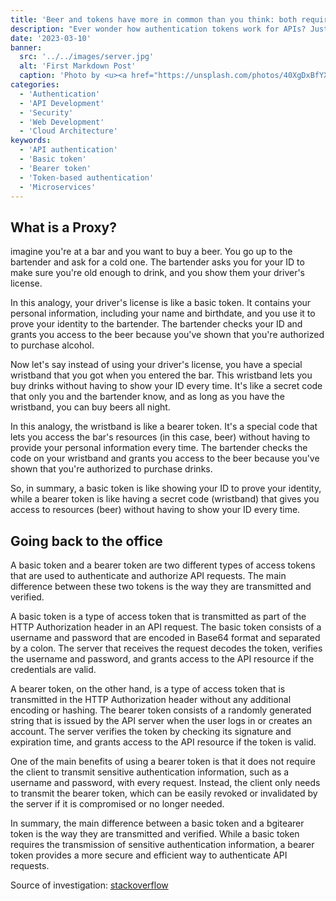 ```yaml
---
title: 'Beer and tokens have more in common than you think: both require authentication to get access!'
description: "Ever wonder how authentication tokens work for APIs? Just like a bartender checking your ID before serving you a beer, APIs require authentication too. In this post, we'll explore the difference between basic and bearer tokens, and how they can help secure your API requests."
date: '2023-03-10'
banner:
  src: '../../images/server.jpg'
  alt: 'First Markdown Post'
  caption: 'Photo by <u><a href="https://unsplash.com/photos/40XgDxBfYXM">Jordan Harrison</a></u>'
categories:
  - 'Authentication'
  - 'API Development'
  - 'Security'
  - 'Web Development'
  - 'Cloud Architecture'
keywords:
  - 'API authentication'
  - 'Basic token'
  - 'Bearer token'
  - 'Token-based authentication'
  - 'Microservices'
---
```


## What is a Proxy?

imagine you're at a bar and you want to buy a beer. You go up to the bartender and ask for a cold one. The bartender asks you for your ID to make sure you're old enough to drink, and you show them your driver's license.

In this analogy, your driver's license is like a basic token. It contains your personal information, including your name and birthdate, and you use it to prove your identity to the bartender. The bartender checks your ID and grants you access to the beer because you've shown that you're authorized to purchase alcohol.

Now let's say instead of using your driver's license, you have a special wristband that you got when you entered the bar. This wristband lets you buy drinks without having to show your ID every time. It's like a secret code that only you and the bartender know, and as long as you have the wristband, you can buy beers all night.

In this analogy, the wristband is like a bearer token. It's a special code that lets you access the bar's resources (in this case, beer) without having to provide your personal information every time. The bartender checks the code on your wristband and grants you access to the beer because you've shown that you're authorized to purchase drinks.

So, in summary, a basic token is like showing your ID to prove your identity, while a bearer token is like having a secret code (wristband) that gives you access to resources (beer) without having to show your ID every time.

## Going back to the office

A basic token and a bearer token are two different types of access tokens that are used to authenticate and authorize API requests. The main difference between these two tokens is the way they are transmitted and verified.

A basic token is a type of access token that is transmitted as part of the HTTP Authorization header in an API request. The basic token consists of a username and password that are encoded in Base64 format and separated by a colon. The server that receives the request decodes the token, verifies the username and password, and grants access to the API resource if the credentials are valid.

A bearer token, on the other hand, is a type of access token that is transmitted in the HTTP Authorization header without any additional encoding or hashing. The bearer token consists of a randomly generated string that is issued by the API server when the user logs in or creates an account. The server verifies the token by checking its signature and expiration time, and grants access to the API resource if the token is valid.

One of the main benefits of using a bearer token is that it does not require the client to transmit sensitive authentication information, such as a username and password, with every request. Instead, the client only needs to transmit the bearer token, which can be easily revoked or invalidated by the server if it is compromised or no longer needed.

In summary, the main difference between a basic token and a bgitearer token is the way they are transmitted and verified. While a basic token requires the transmission of sensitive authentication information, a bearer token provides a more secure and efficient way to authenticate API requests.

Source of investigation: <a href="https://stackoverflow.com/questions/34013299/web-api-authentication-basic-vs-bearer" target="_blank">stackoverflow</a>
